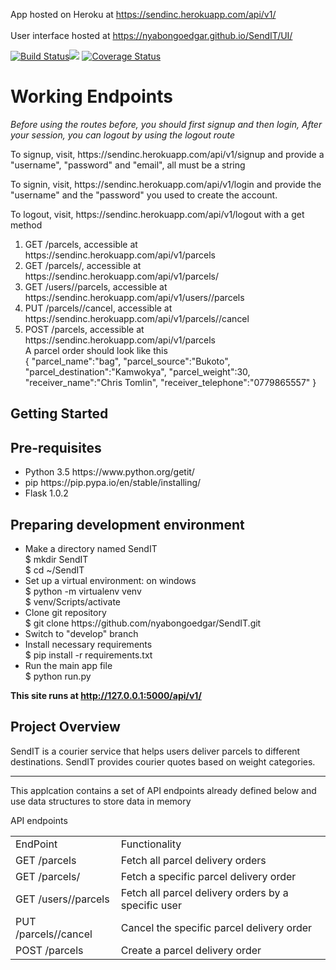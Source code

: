 App hosted on Heroku at https://sendinc.herokuapp.com/api/v1/          
<br/>
User interface hosted at https://nyabongoedgar.github.io/SendIT/UI/
<br/>

[![Build Status](https://travis-ci.org/nyabongoedgar/SendIT.svg?branch=develop)](https://travis-ci.org/nyabongoedgar/SendIT)<a href="https://codeclimate.com/github/nyabongoedgar/SendIT/maintainability"><img src="https://api.codeclimate.com/v1/badges/de8d6ff5a0fdf45eba8c/maintainability" /></a>
[![Coverage Status](https://coveralls.io/repos/github/nyabongoedgar/SendIT/badge.svg?branch=develop)](https://coveralls.io/github/nyabongoedgar/SendIT?branch=develop)

<h1> Working Endpoints</h1>
<p><em>Before using the routes before, you should first signup and then login, After your session, you can logout by using the logout route</em></p>
<p>To signup, visit, https://sendinc.herokuapp.com/api/v1/signup and provide a "username", "password" and "email", all must be a string</p>
<p>To signin, visit, https://sendinc.herokuapp.com/api/v1/login and provide the "username" and the "password" you used to create the account.</p>
<p>To logout, visit, https://sendinc.herokuapp.com/api/v1/logout with a get method</p>
<ol>
<li>GET /parcels, accessible at https://sendinc.herokuapp.com/api/v1/parcels </li>
<li>GET /parcels/<parcelId>, accessible at https://sendinc.herokuapp.com/api/v1/parcels/<int:parcelId> </li>
<li>GET /users/<userId>/parcels, accessible at https://sendinc.herokuapp.com/api/v1/users/<int:userId>/parcels </li>
<li>PUT /parcels/<parcelId>/cancel, accessible at https://sendinc.herokuapp.com/api/v1/parcels/<int:parcelId>/cancel </li>
<li>POST /parcels, accessible at https://sendinc.herokuapp.com/api/v1/parcels 
<br> A parcel order should look like this <br> {
        "parcel_name":"bag",
        "parcel_source":"Bukoto",
        "parcel_destination":"Kamwokya",
        "parcel_weight":30,
        "receiver_name":"Chris Tomlin",
        "receiver_telephone":"0779865557"
        }</li>
</ol>
<h2> Getting Started </h2>
<h2> Pre-requisites </h2>

<ul><li>Python 3.5 https://www.python.org/getit/</li><li>pip https://pip.pypa.io/en/stable/installing/</li><li>Flask 1.0.2</li></ul>
  

<h2>Preparing development environment</h2>
<ul><li>Make a directory named SendIT<br>
  $ mkdir SendIT <br>
  $ cd ~/SendIT
  </li>

<li> Set up a virtual environment: on windows <br>
    $ python -m virtualenv venv <br>
    $ venv/Scripts/activate </li>
  
<li>Clone git repository <br>
  $ git clone https://github.com/nyabongoedgar/SendIT.git</li>
<li>Switch to "develop" branch</li>
  <li>Install necessary requirements<br>
  $ pip install -r requirements.txt </li>
<li>Run the main app file <br>
  $ python run.py
 </li> </ul>
  
<b>This site runs at http://127.0.0.1:5000/api/v1/</b> 
  
  
<h2>Project Overview </h2>

<p>SendIT is a courier service that helps users deliver parcels to different destinations. SendIT provides courier quotes based on weight categories.</p>

 <hr/>
<p> This applcation contains a set of API endpoints already defined below and use data structures to store data in memory </p>


<caption>API endpoints</caption>
<table>
<tr><td>EndPoint</td>	<td>Functionality</td>	</tr>

<tr><td>GET /parcels</td>	<td>Fetch all parcel delivery orders</td>	</tr>

<tr><td>GET /parcels/<parcelId></td>	<td>Fetch a specific parcel delivery order</td>	</tr>

<tr><td>GET /users/<userId>/parcels	</td> <td>Fetch all parcel delivery orders by a specific user</td>	</tr>

<tr><td>PUT /parcels/<parcelId>/cancel</td>	<td>Cancel the specific parcel delivery order</td>	</tr>

<tr><td>POST /parcels</td>	<td>Create a parcel delivery order</td>	</tr>


